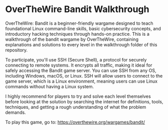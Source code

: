 # OverTheWire Bandit Walkthrough
OverTheWire: Bandit is a beginner-friendly wargame designed to teach foundational Linux command-line skills, basic cybersecurity concepts, and introductory hacking techniques through hands-on practice.
This is a walkthrough of the bandit wargame by OverTheWire, containing explanations and solutions to every level in the walkthrough folder of this repository.

To participate, you'll use SSH (Secure Shell), a protocol for securely connecting to remote systems. It encrypts all traffic, making it ideal for safely accessing the Bandit game server. You can use SSH from any OS, including Windows, macOS, or Linux.
SSH will allow users to connect to the game server, which is a Linux environment, meaning users can use Linux commands without having a Linux system.

I highly recommend for players to try and solve each level themselves before looking at the solution by searching the internet for definitions, tools, techniques, and getting a rough understanding of what the problem demands.

To play this game, go to: https://overthewire.org/wargames/bandit/